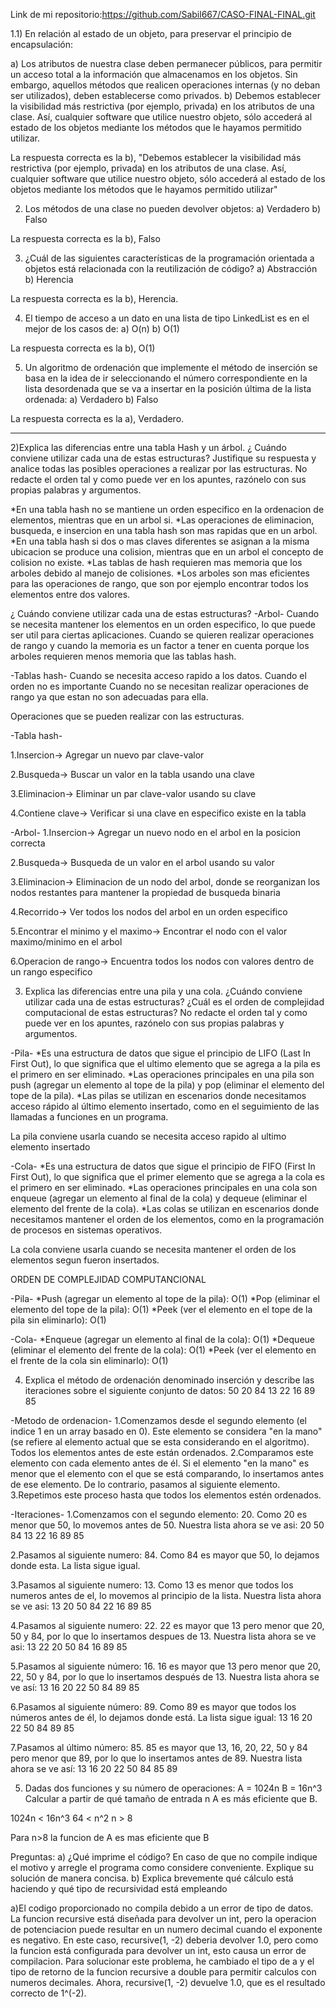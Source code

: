 Link de mi repositorio:https://github.com/Sabil667/CASO-FINAL-FINAL.git

1.1) En relación al estado de un objeto, para preservar el principio de encapsulación:

a) Los atributos de nuestra clase deben permanecer públicos, para permitir un acceso
total a la información que almacenamos en los objetos. Sin embargo, aquellos
métodos que realicen operaciones internas (y no deban ser utilizados), deben
establecerse como privados.
b) Debemos establecer la visibilidad más restrictiva (por ejemplo, privada) en los atributos
de una clase. Así, cualquier software que utilice nuestro objeto, sólo accederá al
estado de los objetos mediante los métodos que le hayamos permitido utilizar.

La respuesta correcta es la b), "Debemos establecer la visibilidad más restrictiva (por ejemplo, privada) en los atributos de una clase. Así, cualquier software que utilice nuestro objeto, sólo accederá al estado de los objetos mediante los métodos que le hayamos permitido utilizar"


2) Los métodos de una clase no pueden devolver objetos:
a) Verdadero
b) Falso

La respuesta correcta es la b), Falso


3) ¿Cuál de las siguientes características de la programación orientada a objetos está
relacionada con la reutilización de código?
a) Abstracción
b) Herencia

La respuesta correcta es la b), Herencia.

4) El tiempo de acceso a un dato en una lista de tipo LinkedList es en el mejor de los casos de:
a) O(n)
b) O(1)

La respuesta correcta es la b), O(1)


5) Un algoritmo de ordenación que implemente el método de inserción se basa en la idea de ir
seleccionando el número correspondiente en la lista desordenada que se va a insertar en la
posición última de la lista ordenada:
a) Verdadero
b) Falso

La respuesta correcta es la a), Verdadero.


------------


2)Explica las diferencias entre una tabla Hash y un árbol. ¿ Cuándo conviene utilizar
cada una de estas estructuras? Justifique su respuesta y analice todas las
posibles operaciones a realizar por las estructuras. No redacte el orden tal y
como puede ver en los apuntes, razónelo con sus propias palabras y argumentos.

*En una tabla hash no se mantiene un orden especifico en la ordenacion de elementos, mientras que en un arbol si.
*Las operaciones de eliminacion, busqueda, e insercion en una tabla hash son mas rapidas que en un arbol.
*En una tabla hash si dos o mas claves diferentes se asignan a la misma ubicacion se produce una colision, mientras que en un arbol el concepto de colision no existe.
*Las tablas de hash requieren mas memoria que los arboles debido al manejo de colisiones.
*Los arboles son mas eficientes para las operaciones de rango, que son por ejemplo encontrar todos los elementos entre dos valores.

¿ Cuándo conviene utilizar cada una de estas estructuras?
-Arbol-
Cuando se necesita mantener los elementos en un orden especifico, lo que puede ser util para ciertas aplicaciones.
Cuando se quieren realizar operaciones de rango y cuando la memoria es un factor a tener en cuenta porque los arboles requieren menos memoria que las tablas hash.

-Tablas hash-
Cuando se necesita acceso rapido a los datos.
Cuando el orden no es importante
Cuando no se necesitan realizar operaciones de rango ya que estan no son adecuadas para ella.


Operaciones que se pueden realizar con las estructuras.

-Tabla hash-

1.Insercion-> Agregar un nuevo par clave-valor

2.Busqueda-> Buscar un valor en la tabla usando una clave

3.Eliminacion-> Eliminar un par clave-valor usando su clave

4.Contiene clave-> Verificar si una clave en especifico existe en la tabla

-Arbol-
1.Insercion-> Agregar un nuevo nodo en el arbol en la posicion correcta

2.Busqueda-> Busqueda de un valor en el arbol usando su valor 

3.Eliminacion-> Eliminacion de un nodo del arbol, donde se reorganizan los nodos restantes para mantener la propiedad de busqueda binaria

4.Recorrido-> Ver todos los nodos del arbol en un orden especifico

5.Encontrar el minimo y el maximo-> Encontrar el nodo con el valor maximo/minimo en el arbol

6.Operacion de rango-> Encuentra todos los nodos con valores dentro de un rango especifico



3) Explica las diferencias entre una pila y una cola. ¿Cuándo conviene utilizar cada
una de estas estructuras? ¿Cuál es el orden de complejidad computacional de
estas estructuras? No redacte el orden tal y como puede ver en los apuntes,
razónelo con sus propias palabras y argumentos.


-Pila-
*Es una estructura de datos que sigue el principio de LIFO (Last In First Out), lo que significa que el ultimo elemento que se agrega a la pila es el primero en ser eliminado.
*Las operaciones principales en una pila son push (agregar un elemento al tope de la pila) y pop (eliminar el elemento del tope de la pila).
*Las pilas se utilizan en escenarios donde necesitamos acceso rápido al último elemento insertado, como en el seguimiento de las llamadas a funciones en un programa.

La pila conviene usarla cuando se necesita acceso rapido al ultimo elemento insertado

-Cola-
*Es una estructura de datos que sigue el principio de FIFO (First In First Out), lo que significa que el primer elemento que se agrega a la cola es el primero en ser eliminado.
*Las operaciones principales en una cola son enqueue (agregar un elemento al final de la cola) y dequeue (eliminar el elemento del frente de la cola).
*Las colas se utilizan en escenarios donde necesitamos mantener el orden de los elementos, como en la programación de procesos en sistemas operativos.

La cola conviene usarla cuando se necesita mantener el orden de los elementos segun fueron insertados.

ORDEN DE COMPLEJIDAD COMPUTANCIONAL

-Pila-
*Push (agregar un elemento al tope de la pila): O(1)
*Pop (eliminar el elemento del tope de la pila): O(1)
*Peek (ver el elemento en el tope de la pila sin eliminarlo): O(1)

-Cola-
*Enqueue (agregar un elemento al final de la cola): O(1)
*Dequeue (eliminar el elemento del frente de la cola): O(1)
*Peek (ver el elemento en el frente de la cola sin eliminarlo): O(1)



4) Explica el método de ordenación denominado inserción y describe las
iteraciones sobre el siguiente conjunto de datos:
50 20 84 13 22 16 89 85

-Metodo de ordenacion-
1.Comenzamos desde el segundo elemento (el indice 1 en un array basado en 0). Este elemento se considera "en la mano"(se refiere al elemento actual que se esta considerando en el algoritmo). Todos los elementos antes de este están ordenados.
2.Comparamos este elemento con cada elemento antes de él. Si el elemento "en la mano" es menor que el elemento con el que se está comparando, lo insertamos antes de ese elemento. De lo contrario, pasamos al siguiente elemento.
3.Repetimos este proceso hasta que todos los elementos estén ordenados.

-Iteraciones-
1.Comenzamos con el segundo elemento: 20. Como 20 es menor que 50, lo movemos antes de 50. Nuestra lista ahora se ve asi: 20 50 84 13 22 16 89 85

2.Pasamos al siguiente numero: 84. Como 84 es mayor que 50, lo dejamos donde esta. La lista sigue igual.

3.Pasamos al siguiente numero: 13. Como 13 es menor que todos los numeros antes de el, lo movemos al principio de la lista. Nuestra lista ahora se ve asi: 13 20 50 84 22 16 89 85

4.Pasamos al siguiente numero: 22. 22 es mayor que 13 pero menor que 20, 50 y 84, por lo que lo insertamos despues de 13. Nuestra lista ahora se ve asi: 13 22 20 50 84 16 89 85

5.Pasamos al siguiente número: 16. 16 es mayor que 13 pero menor que 20, 22, 50 y 84, por lo que lo insertamos después de 13. Nuestra lista ahora se ve así: 13 16 20 22 50 84 89 85

6.Pasamos al siguiente número: 89. Como 89 es mayor que todos los números antes de él, lo dejamos donde está. La lista sigue igual: 13 16 20 22 50 84 89 85

7.Pasamos al último número: 85. 85 es mayor que 13, 16, 20, 22, 50 y 84 pero menor que 89, por lo que lo insertamos antes de 89. Nuestra lista ahora se ve así: 13 16 20 22 50 84 85 89


5) Dadas dos funciones y su número de operaciones:
A = 1024n
B = 16n^3
Calcular a partir de qué tamaño de entrada n A es más eficiente que B.

1024n < 16n^3
64 < n^2
n > 8

Para n>8 la funcion de A es mas eficiente que B




Preguntas:
a) ¿Qué imprime el código? En caso de que no compile indique el motivo y arregle el programa
como considere conveniente. Explique su solución de manera concisa.
b) Explica brevemente qué cálculo está haciendo y qué tipo de recursividad está empleando

a)El codigo proporcionado no compila debido a un error de tipo de datos. La funcion recursive está diseñada para devolver un int, pero la operacion de potenciacion puede resultar en un numero decimal cuando el exponente es negativo. En este caso, recursive(1, -2) deberia devolver 1.0, pero como la funcion está configurada para devolver un int, esto causa un error de compilacion.
Para solucionar este problema, he cambiado el tipo de a y el tipo de retorno de la funcion recursive a double para permitir calculos con numeros decimales. Ahora, recursive(1, -2) devuelve 1.0, que es el resultado correcto de 1^(-2).









